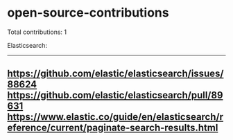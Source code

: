 # open-source-contributions

Total contributions: 1

Elasticsearch:

---
https://github.com/elastic/elasticsearch/issues/88624
https://github.com/elastic/elasticsearch/pull/89631
https://www.elastic.co/guide/en/elasticsearch/reference/current/paginate-search-results.html
---




